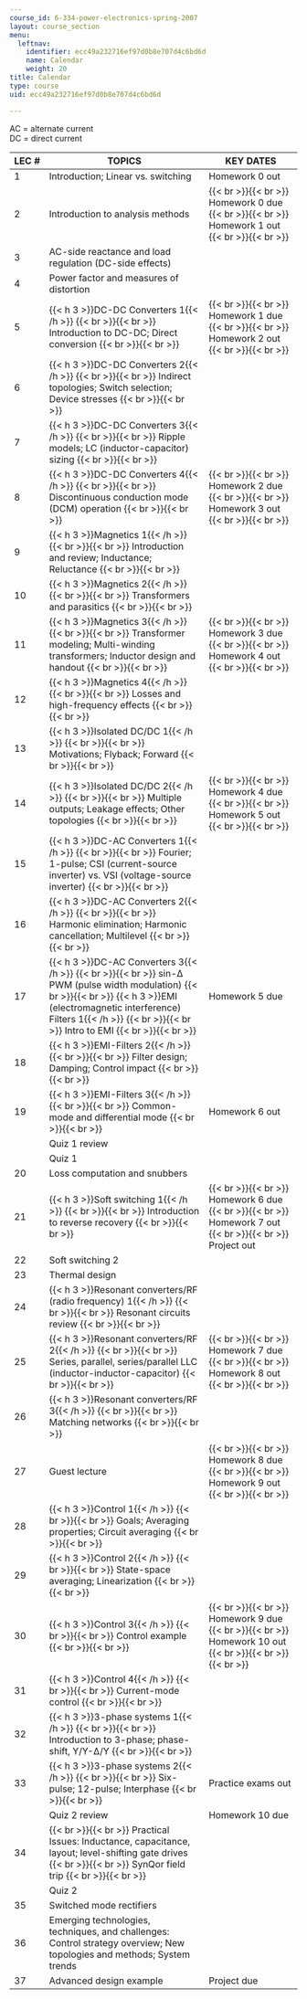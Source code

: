 ```yaml
---
course_id: 6-334-power-electronics-spring-2007
layout: course_section
menu:
  leftnav:
    identifier: ecc49a232716ef97d0b8e707d4c6bd6d
    name: Calendar
    weight: 20
title: Calendar
type: course
uid: ecc49a232716ef97d0b8e707d4c6bd6d

---
```


AC = alternate current  
DC = direct current  

| LEC # | TOPICS | KEY DATES |
| --- | --- | --- |
| 1 | Introduction; Linear vs. switching | Homework 0 out |
| 2 | Introduction to analysis methods |  {{< br >}}{{< br >}} Homework 0 due {{< br >}}{{< br >}} Homework 1 out {{< br >}}{{< br >}}  |
| 3 | AC-side reactance and load regulation (DC-side effects) |  |
| 4 | Power factor and measures of distortion |  |
| 5 | {{< h 3 >}}DC-DC Converters 1{{< /h >}} {{< br >}}{{< br >}} Introduction to DC-DC; Direct conversion {{< br >}}{{< br >}}  |  {{< br >}}{{< br >}} Homework 1 due {{< br >}}{{< br >}} Homework 2 out {{< br >}}{{< br >}}  |
| 6 | {{< h 3 >}}DC-DC Converters 2{{< /h >}} {{< br >}}{{< br >}} Indirect topologies; Switch selection; Device stresses {{< br >}}{{< br >}}  |  |
| 7 | {{< h 3 >}}DC-DC Converters 3{{< /h >}} {{< br >}}{{< br >}} Ripple models; LC (inductor-capacitor) sizing {{< br >}}{{< br >}}  |  |
| 8 | {{< h 3 >}}DC-DC Converters 4{{< /h >}} {{< br >}}{{< br >}} Discontinuous conduction mode (DCM) operation {{< br >}}{{< br >}}  |  {{< br >}}{{< br >}} Homework 2 due {{< br >}}{{< br >}} Homework 3 out {{< br >}}{{< br >}}  |
| 9 | {{< h 3 >}}Magnetics 1{{< /h >}} {{< br >}}{{< br >}} Introduction and review; Inductance; Reluctance {{< br >}}{{< br >}}  |  |
| 10 | {{< h 3 >}}Magnetics 2{{< /h >}} {{< br >}}{{< br >}} Transformers and parasitics {{< br >}}{{< br >}}  |  |
| 11 | {{< h 3 >}}Magnetics 3{{< /h >}} {{< br >}}{{< br >}} Transformer modeling; Multi-winding transformers; Inductor design and handout {{< br >}}{{< br >}}  |  {{< br >}}{{< br >}} Homework 3 due {{< br >}}{{< br >}} Homework 4 out {{< br >}}{{< br >}}  |
| 12 | {{< h 3 >}}Magnetics 4{{< /h >}} {{< br >}}{{< br >}} Losses and high-frequency effects {{< br >}}{{< br >}}  |  |
| 13 | {{< h 3 >}}Isolated DC/DC 1{{< /h >}} {{< br >}}{{< br >}} Motivations; Flyback; Forward {{< br >}}{{< br >}}  |  |
| 14 | {{< h 3 >}}Isolated DC/DC 2{{< /h >}} {{< br >}}{{< br >}} Multiple outputs; Leakage effects; Other topologies {{< br >}}{{< br >}}  |  {{< br >}}{{< br >}} Homework 4 due {{< br >}}{{< br >}} Homework 5 out {{< br >}}{{< br >}}  |
| 15 | {{< h 3 >}}DC-AC Converters 1{{< /h >}} {{< br >}}{{< br >}} Fourier; 1-pulse; CSI (current-source inverter) vs. VSI (voltage-source inverter) {{< br >}}{{< br >}}  |  |
| 16 | {{< h 3 >}}DC-AC Converters 2{{< /h >}} {{< br >}}{{< br >}} Harmonic elimination; Harmonic cancellation; Multilevel {{< br >}}{{< br >}}  |  |
| 17 | {{< h 3 >}}DC-AC Converters 3{{< /h >}} {{< br >}}{{< br >}} sin-Δ PWM (pulse width modulation) {{< br >}}{{< br >}} {{< h 3 >}}EMI (electromagnetic interference) Filters 1{{< /h >}} {{< br >}}{{< br >}} Intro to EMI {{< br >}}{{< br >}}  | Homework 5 due |
| 18 | {{< h 3 >}}EMI-Filters 2{{< /h >}} {{< br >}}{{< br >}} Filter design; Damping; Control impact {{< br >}}{{< br >}}  |  |
| 19 | {{< h 3 >}}EMI-Filters 3{{< /h >}} {{< br >}}{{< br >}} Common-mode and differential mode {{< br >}}{{< br >}}  | Homework 6 out |
|  | Quiz 1 review |  |
|  | Quiz 1 |  |
| 20 | Loss computation and snubbers |  |
| 21 | {{< h 3 >}}Soft switching 1{{< /h >}} {{< br >}}{{< br >}} Introduction to reverse recovery {{< br >}}{{< br >}}  |  {{< br >}}{{< br >}} Homework 6 due {{< br >}}{{< br >}} Homework 7 out {{< br >}}{{< br >}} Project out |
| 22 | Soft switching 2 |  |
| 23 | Thermal design |  |
| 24 | {{< h 3 >}}Resonant converters/RF (radio frequency) 1{{< /h >}} {{< br >}}{{< br >}} Resonant circuits review {{< br >}}{{< br >}}  |  |
| 25 | {{< h 3 >}}Resonant converters/RF 2{{< /h >}} {{< br >}}{{< br >}} Series, parallel, series/parallel LLC (inductor-inductor-capacitor) {{< br >}}{{< br >}}  |  {{< br >}}{{< br >}} Homework 7 due {{< br >}}{{< br >}} Homework 8 out {{< br >}}{{< br >}}  |
| 26 | {{< h 3 >}}Resonant converters/RF 3{{< /h >}} {{< br >}}{{< br >}} Matching networks {{< br >}}{{< br >}}  |  |
| 27 | Guest lecture |  {{< br >}}{{< br >}} Homework 8 due {{< br >}}{{< br >}} Homework 9 out {{< br >}}{{< br >}}  |
| 28 | {{< h 3 >}}Control 1{{< /h >}} {{< br >}}{{< br >}} Goals; Averaging properties; Circuit averaging {{< br >}}{{< br >}}  |  |
| 29 | {{< h 3 >}}Control 2{{< /h >}} {{< br >}}{{< br >}} State-space averaging; Linearization {{< br >}}{{< br >}}  |  |
| 30 | {{< h 3 >}}Control 3{{< /h >}} {{< br >}}{{< br >}} Control example {{< br >}}{{< br >}}  |  {{< br >}}{{< br >}} Homework 9 due {{< br >}}{{< br >}} Homework 10 out   {{< br >}}{{< br >}} {{< br >}} |
| 31 | {{< h 3 >}}Control 4{{< /h >}} {{< br >}}{{< br >}} Current-mode control {{< br >}}{{< br >}}  |  |
| 32 | {{< h 3 >}}3-phase systems 1{{< /h >}} {{< br >}}{{< br >}} Introduction to 3-phase; phase-shift, Y/Y-Δ/Y {{< br >}}{{< br >}}  |  |
| 33 | {{< h 3 >}}3-phase systems 2{{< /h >}} {{< br >}}{{< br >}} Six-pulse; 12-pulse; Interphase {{< br >}}{{< br >}}  | Practice exams out |
|  | Quiz 2 review | Homework 10 due |
| 34 |  {{< br >}}{{< br >}} Practical Issues: Inductance, capacitance, layout; level-shifting gate drives {{< br >}}{{< br >}} SynQor field trip {{< br >}}{{< br >}}  |  |
|  | Quiz 2 |  |
| 35 | Switched mode rectifiers |  |
| 36 | Emerging technologies, techniques, and challenges: Control strategy overview; New topologies and methods; System trends |  |
| 37 | Advanced design example | Project due